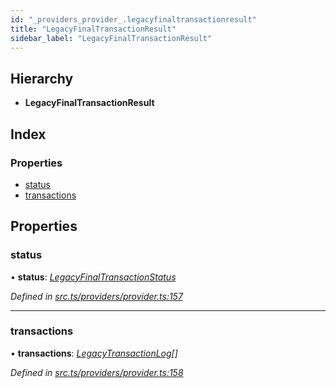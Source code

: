 ```yaml
---
id: "_providers_provider_.legacyfinaltransactionresult"
title: "LegacyFinalTransactionResult"
sidebar_label: "LegacyFinalTransactionResult"
---
```


## Hierarchy

* **LegacyFinalTransactionResult**

## Index

### Properties

* [status](_providers_provider_.legacyfinaltransactionresult.md#status)
* [transactions](_providers_provider_.legacyfinaltransactionresult.md#transactions)

## Properties

###  status

• **status**: *[LegacyFinalTransactionStatus](../enums/_providers_provider_.legacyfinaltransactionstatus.md)*

*Defined in [src.ts/providers/provider.ts:157](https://github.com/nearprotocol/nearlib/blob/a71bd4f/src.ts/providers/provider.ts#L157)*

___

###  transactions

• **transactions**: *[LegacyTransactionLog](_providers_provider_.legacytransactionlog.md)[]*

*Defined in [src.ts/providers/provider.ts:158](https://github.com/nearprotocol/nearlib/blob/a71bd4f/src.ts/providers/provider.ts#L158)*
